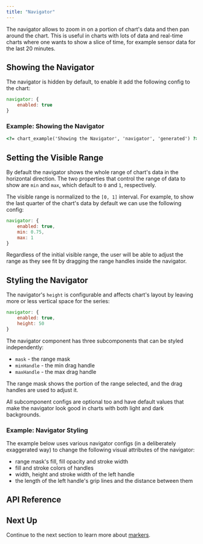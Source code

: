 ```yaml
---
title: "Navigator"
---
```


The navigator allows to zoom in on a portion of chart's data and then pan around the chart. This is useful in charts with lots of data and real-time charts where one wants to show a slice of time, for example sensor data for the last 20 minutes.

## Showing the Navigator

The navigator is hidden by default, to enable it add the following config to the chart:


```js
navigator: {
    enabled: true
}
```

### Example: Showing the Navigator

```html
<?= chart_example('Showing the Navigator', 'navigator', 'generated') ?>
```

## Setting the Visible Range

By default the navigator shows the whole range of chart's data in the horizontal direction. The two properties that control the range of data to show are `min` and `max`, which default to `0` and `1`, respectively.


The visible range is normalized to the `[0, 1]` interval. For example, to show the last quarter of the chart's data by default we can use the following config:


```js
navigator: {
    enabled: true,
    min: 0.75,
    max: 1
}
```

Regardless of the initial visible range, the user will be able to adjust the range as they see fit by dragging the range handles inside the navigator.


## Styling the Navigator

The navigator's `height` is configurable and affects chart's layout by leaving more or less vertical space for the series:


```js
navigator: {
    enabled: true,
    height: 50
}
```

The navigator component has three subcomponents that can be styled independently:

- `mask` - the range mask
- `minHandle` - the min drag handle
- `maxHandle` - the max drag handle

The range mask shows the portion of the range selected, and the drag handles are used to adjust it.


All subcomponent configs are optional too and have default values that make the navigator look good in charts with both light and dark backgrounds.


### Example: Navigator Styling

The example below uses various navigator configs (in a deliberately exaggerated way) to change the following visual attributes of the navigator:

- range mask's fill, fill opacity and stroke width
- fill and stroke colors of handles
- width, height and stroke width of the left handle
- the length of the left handle's grip lines and the distance between them

<chart-example title='Navigator Styling' name='navigator-styling' type='generated'></chart-example>

## API Reference

<api-documentation source='charts-api/api.json' section='chart.navigator'></api-documentation>

## Next Up

Continue to the next section to learn more about [markers](../charts-markers/).

